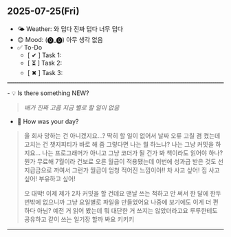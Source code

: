 ## 2025-07-25(Fri)

- 🌤 Weather: 와 덥다 진짜 덥다 너무 덥다
- 😊 Mood: (⓿_⓿) 아무 생각 없음
- ✅ To-Do
  - [ ✔ ] Task 1:
  - [ ⏳ ] Task 2:
  - [ ✖ ] Task 3:
<hr style="border-top: 1px dashed #333;">
- 💡 Is there something NEW?   

> *배가 진짜 고픔 지금 별로 할 일이 없음*

- 📝 How was your day?
> 울 회사 망하는 건 아니겠지요...?
> 딱히 할 일이 없어서 날짜 오류 고칠 겸 켰는데 고치는 건 챗지피티가 바로 해 줌
> 그렇다면 나는 뭘 하느냐? 나는 그냥 커밋을 하지요...
> 나는 프로그래머가 아니고 그냥 코더가 될 건가 봐
> 책이라도 읽어야 하나? 뭔가 무료해
> 7월이라 건보료 오른 월급이 적용됐는데 이번에 성과급 받은 것도 선지급금으로 까여서 그런가
> 월급이 엄청 적어진 느낌이야!! 차 사고 싶어! 집 사고 싶어! 부유하고 싶어!
>
> 오 대박!
> 이제 제가 2차 커밋을 할 건데요
> 맨날 쓰는 척하고 안 써서 한 달에 한두 번밖에 없으니까 그냥 요일별로 파일을 만들었어요
> 나중에 보기에도 이게 더 편하다 아님?
> 예전 거 읽어 봤는데 뭐 대단한 거 쓰지는 않았더라고요
> 루루한테도 공유하고 같이 쓰는 일기장 할까 봐요 키키키

---
